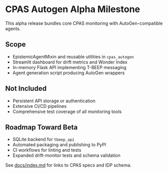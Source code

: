 # CPAS Autogen Alpha Milestone

This alpha release bundles core CPAS monitoring with AutoGen-compatible agents.

## Scope
- EpistemicAgentMixin and reusable utilities in `cpas_autogen`
- Streamlit dashboard for drift metrics and Wonder Index
- In-memory Flask API implementing T-BEEP messaging
- Agent generation script producing AutoGen wrappers

## Not Included
- Persistent API storage or authentication
- Extensive CI/CD pipelines
- Comprehensive test coverage of all monitoring tools

## Roadmap Toward Beta
- SQLite backend for `tbeep_api`
- Automated packaging and publishing to PyPI
- CI workflows for linting and tests
- Expanded drift-monitor tests and schema validation

See [docs/index.md](index.md) for links to CPAS specs and IDP schema.
